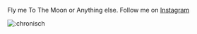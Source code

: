 Fly me To The Moon or Anything else.
Follow me on [Instagram](https://instagram.com/chronischer)

![:chronisch](https://count.getloli.com/get/@chronisch)
